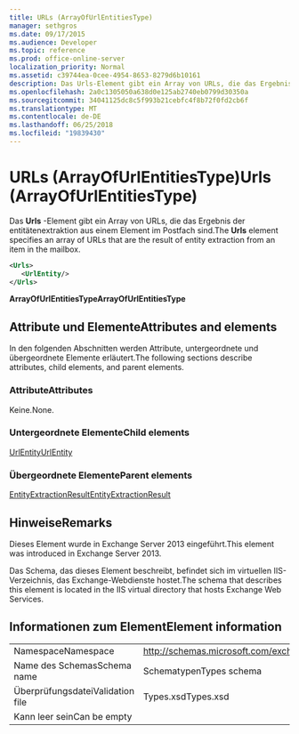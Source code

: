 ```yaml
---
title: URLs (ArrayOfUrlEntitiesType)
manager: sethgros
ms.date: 09/17/2015
ms.audience: Developer
ms.topic: reference
ms.prod: office-online-server
localization_priority: Normal
ms.assetid: c39744ea-0cee-4954-8653-8279d6b10161
description: Das Urls-Element gibt ein Array von URLs, die das Ergebnis der entitätenextraktion aus einem Element im Postfach sind.
ms.openlocfilehash: 2a0c1305050a638d0e125ab2740eb0799d30350a
ms.sourcegitcommit: 34041125dc8c5f993b21cebfc4f8b72f0fd2cb6f
ms.translationtype: MT
ms.contentlocale: de-DE
ms.lasthandoff: 06/25/2018
ms.locfileid: "19839430"
---
```

# <a name="urls-arrayofurlentitiestype"></a><span data-ttu-id="bde13-103">URLs (ArrayOfUrlEntitiesType)</span><span class="sxs-lookup"><span data-stu-id="bde13-103">Urls (ArrayOfUrlEntitiesType)</span></span>

<span data-ttu-id="bde13-104">Das **Urls** -Element gibt ein Array von URLs, die das Ergebnis der entitätenextraktion aus einem Element im Postfach sind.</span><span class="sxs-lookup"><span data-stu-id="bde13-104">The **Urls** element specifies an array of URLs that are the result of entity extraction from an item in the mailbox.</span></span> 
  
```XML
<Urls>
   <UrlEntity/>
</Urls>
```

 <span data-ttu-id="bde13-105">**ArrayOfUrlEntitiesType**</span><span class="sxs-lookup"><span data-stu-id="bde13-105">**ArrayOfUrlEntitiesType**</span></span>
## <a name="attributes-and-elements"></a><span data-ttu-id="bde13-106">Attribute und Elemente</span><span class="sxs-lookup"><span data-stu-id="bde13-106">Attributes and elements</span></span>

<span data-ttu-id="bde13-107">In den folgenden Abschnitten werden Attribute, untergeordnete und übergeordnete Elemente erläutert.</span><span class="sxs-lookup"><span data-stu-id="bde13-107">The following sections describe attributes, child elements, and parent elements.</span></span>
  
### <a name="attributes"></a><span data-ttu-id="bde13-108">Attribute</span><span class="sxs-lookup"><span data-stu-id="bde13-108">Attributes</span></span>

<span data-ttu-id="bde13-109">Keine.</span><span class="sxs-lookup"><span data-stu-id="bde13-109">None.</span></span>
  
### <a name="child-elements"></a><span data-ttu-id="bde13-110">Untergeordnete Elemente</span><span class="sxs-lookup"><span data-stu-id="bde13-110">Child elements</span></span>

[<span data-ttu-id="bde13-111">UrlEntity</span><span class="sxs-lookup"><span data-stu-id="bde13-111">UrlEntity</span></span>](urlentity.md)
  
### <a name="parent-elements"></a><span data-ttu-id="bde13-112">Übergeordnete Elemente</span><span class="sxs-lookup"><span data-stu-id="bde13-112">Parent elements</span></span>

[<span data-ttu-id="bde13-113">EntityExtractionResult</span><span class="sxs-lookup"><span data-stu-id="bde13-113">EntityExtractionResult</span></span>](entityextractionresult.md)
  
## <a name="remarks"></a><span data-ttu-id="bde13-114">Hinweise</span><span class="sxs-lookup"><span data-stu-id="bde13-114">Remarks</span></span>

<span data-ttu-id="bde13-115">Dieses Element wurde in Exchange Server 2013 eingeführt.</span><span class="sxs-lookup"><span data-stu-id="bde13-115">This element was introduced in Exchange Server 2013.</span></span>
  
<span data-ttu-id="bde13-116">Das Schema, das dieses Element beschreibt, befindet sich im virtuellen IIS-Verzeichnis, das Exchange-Webdienste hostet.</span><span class="sxs-lookup"><span data-stu-id="bde13-116">The schema that describes this element is located in the IIS virtual directory that hosts Exchange Web Services.</span></span>
  
## <a name="element-information"></a><span data-ttu-id="bde13-117">Informationen zum Element</span><span class="sxs-lookup"><span data-stu-id="bde13-117">Element information</span></span>

|||
|:-----|:-----|
|<span data-ttu-id="bde13-118">Namespace</span><span class="sxs-lookup"><span data-stu-id="bde13-118">Namespace</span></span>  <br/> |http://schemas.microsoft.com/exchange/services/2006/types  <br/> |
|<span data-ttu-id="bde13-119">Name des Schemas</span><span class="sxs-lookup"><span data-stu-id="bde13-119">Schema name</span></span>  <br/> |<span data-ttu-id="bde13-120">Schematypen</span><span class="sxs-lookup"><span data-stu-id="bde13-120">Types schema</span></span>  <br/> |
|<span data-ttu-id="bde13-121">Überprüfungsdatei</span><span class="sxs-lookup"><span data-stu-id="bde13-121">Validation file</span></span>  <br/> |<span data-ttu-id="bde13-122">Types.xsd</span><span class="sxs-lookup"><span data-stu-id="bde13-122">Types.xsd</span></span>  <br/> |
|<span data-ttu-id="bde13-123">Kann leer sein</span><span class="sxs-lookup"><span data-stu-id="bde13-123">Can be empty</span></span>  <br/> ||
   


